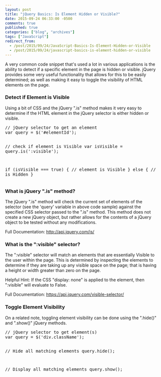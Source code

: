 ```yaml
---
layout: post
title: "jQuery Basics: Is Element Hidden or Visible?"
date: 2015-09-24 06:33:00 -0500
comments: true
published: true
categories: ["blog", "archives"]
tags: ["JavaScript"]
redirect_from: 
  - /post/2015/09/24/JavaScript-Basics-Is-Element-Hidden-or-Visible
  - /post/2015/09/24/javascript-basics-is-element-hidden-or-visible
---
```

<!-- more -->
<p>A very common code snippet that's used a lot in various applications is the ability to detect if a specific element in the page is hidden or visible. jQuery provides some very useful functionality that allows for this to be easily determined; as well as making it easy to toggle the visibility of HTML elements on the page.</p>
<h3>Detect if Element is Visible</h3>
<p>Using a bit of CSS and the jQuery ".is" method makes it very easy to determine if the HTML element in the jQuery selector is either hidden or visible.</p>
<pre class="brush: js; first-line: 1; tab-size: 4; toolbar: false; ">// jQuery selector to get an element
var query = $('#elementId');

// check if element is Visible
var isVisible = query.is(':visible');

if (isVisible === true) {
   // element is Visible
} else {
  // element is Hidden
}</pre>
<h3>What is jQuery ".is" method?</h3>
<p>The jQuery ".is" method will check the current set of elements of the selector (see the 'query' variable in above code sample) against the specified CSS selector passed to the ".is" method. This method does not create a new jQuery object, but rather allows for the contents of a jQuery object to be tested without any modifications.</p>
<p>Full Documentation: <a href="http://api.jquery.com/is/" target="_blank">http://api.jquery.com/is/</a></p>
<h3>What is the ":visible" selector?</h3>
<p>The ":visible" selector will match an elements that are essentially Visible to the user within the page. This is determined by inspecting the elements to determine if they are taking up any visible space on the page; that is having a height or width greater than zero on the page.</p>
<p>Helpful Hint: If the CSS "display: none" is applied to the element, then ":visible" will evaluate to False.</p>
<p>Full Documentation: <a href="https://api.jquery.com/visible-selector/" target="_blank">https://api.jquery.com/visible-selector/</a></p>
<h3>Toggle Element Visibility</h3>
<p>On a related note, toggling element visibility can be done using the ".hide()" and ".show()" jQuery methods.</p>
<pre class="brush: js; first-line: 1; tab-size: 4; toolbar: false; ">// jQuery selector to get element(s)
var query = $('div.className');

// Hide all matching elements
query.hide();

// Display all matching elements
query.show();</pre>
